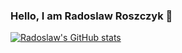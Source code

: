 ### Hello, I am Radoslaw Roszczyk 👋

[![Radoslaw's GitHub stats](https://github-readme-stats.vercel.app/api?username=rroszczyk)](https://github.com/anuraghazra/github-readme-stats)

<!--
**rroszczyk/rroszczyk** is a ✨ _special_ ✨ repository because its `README.md` (this file) appears on your GitHub profile.

Here are some ideas to get you started:

- 🔭 I’m currently working on ...
- 🌱 I’m currently learning ...
- 👯 I’m looking to collaborate on ...
- 🤔 I’m looking for help with ...
- 💬 Ask me about ...
- 📫 How to reach me: ...
- 😄 Pronouns: ...
- ⚡ Fun fact: ...
-->
